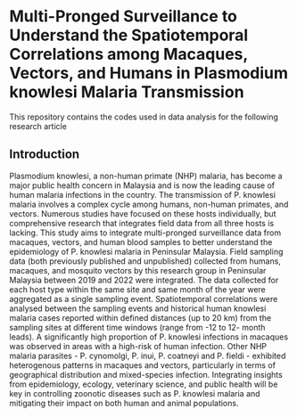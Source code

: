 # Multi-Pronged Surveillance to Understand the Spatiotemporal Correlations among Macaques, Vectors, and Humans in Plasmodium knowlesi Malaria Transmission
This repository contains the codes used in data analysis for the following research article

## Introduction
Plasmodium knowlesi, a non-human primate (NHP) malaria, has become a major public health concern in Malaysia and is now the leading cause of human malaria infections in the country. The transmission of P. knowlesi malaria involves a complex cycle among humans, non-human primates, and vectors. Numerous studies have focused on these hosts individually, but comprehensive research that integrates field data from all three hosts is lacking. This study aims to integrate multi-pronged surveillance data from macaques, vectors, and human blood samples to better understand the epidemiology of P. knowlesi malaria in Peninsular Malaysia. Field sampling data (both previously published and unpublished) collected from humans, macaques, and mosquito vectors by this research group in Peninsular Malaysia between 2019 and 2022 were integrated. The data collected for each host type within the same site and same month of the year were aggregated as a single sampling event. Spatiotemporal correlations were analysed between the sampling events and historical human knowlesi malaria cases reported within defined distances (up to 20 km) from the sampling sites at different time windows (range from -12 to 12- month leads). A significantly high proportion of P. knowlesi infections in macaques was observed in areas with a high-risk of human infection. Other NHP malaria parasites - P. cynomolgi, P. inui, P. coatneyi and P. fieldi - exhibited heterogenous patterns in macaques and vectors, particularly in terms of geographical distribution and mixed-species infection. Integrating insights from epidemiology, ecology, veterinary science, and public health will be key in controlling zoonotic diseases such as P. knowlesi malaria and mitigating their impact on both human and animal populations.
